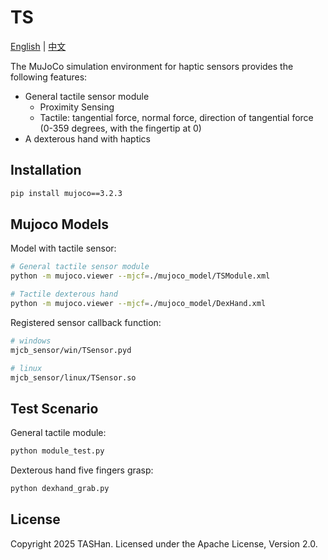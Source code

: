 # TS

[English](README.md) | [中文](README_zh.md)

The MuJoCo simulation environment for haptic sensors provides the following features:

- General tactile sensor module
    - Proximity Sensing
    - Tactile: tangential force, normal force, direction of tangential force (0-359 degrees, with the fingertip at 0)
- A dexterous hand with haptics


## Installation

```bash
pip install mujoco==3.2.3
```

## Mujoco Models

Model with tactile sensor:

```bash
# General tactile sensor module
python -m mujoco.viewer --mjcf=./mujoco_model/TSModule.xml

# Tactile dexterous hand
python -m mujoco.viewer --mjcf=./mujoco_model/DexHand.xml
```

Registered sensor callback function:

```bash
# windows
mjcb_sensor/win/TSensor.pyd

# linux
mjcb_sensor/linux/TSensor.so
```

## Test Scenario

General tactile module:
```bash
python module_test.py
```

Dexterous hand five fingers grasp:
```bash
python dexhand_grab.py
```


## License

Copyright 2025 TASHan. Licensed under the Apache License, Version 2.0.
